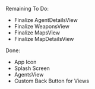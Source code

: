 Remaining To Do:
- Finalize AgentDetailsView
- Finalize WeaponsView
- Finalize MapsView
- Finalize MapDetailsView






Done:
- App Icon
- Splash Screen
- AgentsView
- Custom Back Button for Views